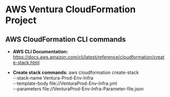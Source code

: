 # AWS Ventura CloudFormation Project

## AWS CloudFormation CLI commands
- **AWS CLI Documentation:** https://docs.aws.amazon.com/cli/latest/reference/cloudformation/create-stack.html

- **Create stack commands:** 
aws cloudformation create-stack \
--stack-name Ventura-Prod-Env-Infra \
--template-body file://VenturaProd-Env-Infra.yml \
--parameters file://VenturaProd-Env-Infra-Parameter-file.json